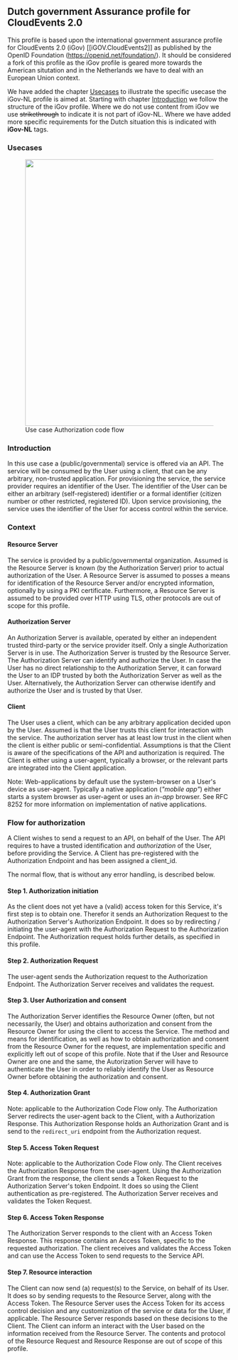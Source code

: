 ## Dutch government Assurance profile for CloudEvents 2.0  
This profile is based upon the international government assurance profile for CloudEvents 2.0 (iGov) [[iGOV.CloudEvents2]] as published
by the OpenID Foundation (https://openid.net/foundation/). It should be considered a fork of this profile as the iGov profile is geared more towards the American situtation and in the Netherlands we have to deal with an European Union context. 

We have added the chapter [Usecases](#usecases) to illustrate the specific usecase the iGov-NL profile is aimed at. Starting with chapter [Introduction](#introduction) we follow the structure of the iGov profile. Where we do not use content from iGov we use ~~strikethrough~~ to indicate it is not part of iGov-NL. Where we have added more specific requirements for the Dutch situation this is indicated with **iGov-NL** tags.

### Usecases
 <figure id='authorization_code'>
	<img src='media/use_case4_authorization_code.png' width="600" />
	<figcaption>Use case Authorization code flow</figcaption>
 </figure>

### Introduction
In this use case a (public/governmental) service is offered via an API.
The service will be consumed by the User using a client, that can be any arbitrary, non-trusted application.
For provisioning the service, the service provider requires an identifier of the User.
The identifier of the User can be either an arbitrary (self-registered) identifier or a formal identifier (citizen number or other restricted, registered ID).
Upon service provisioning, the service uses the identifier of the User for access control within the service.

### Context
#### Resource Server
The service is provided by a public/governmental organization.
Assumed is the Resource Server is known (by the Authorization Server) prior to actual authorization of the User.
A Resource Server is assumed to posses a means for identification of the Resource Server and/or encrypted information, optionally by using a PKI certificate.
Furthermore, a Resource Server is assumed to be provided over HTTP using TLS, other protocols are out of scope for this profile.

#### Authorization Server
An Authorization Server is available, operated by either an independent trusted third-party or the service provider itself.
Only a single Authorization Server is in use.
The Authorization Server is trusted by the Resource Server.
The Authorization Server can identify and authorize the User.
In case the User has no direct relationship to the Authorization Server, it can forward the User to an IDP trusted by both the Authorization Server as well as the User.
Alternatively, the Authorization Server can otherwise identify and authorize the User and is trusted by that User.

#### Client
The User uses a client, which can be any arbitrary application decided upon by the User.
Assumed is that the User trusts this client for interaction with the service.
The authorization server has at least low trust in the client when the client is either public or semi-confidential.
Assumptions is that the Client is aware of the specifications of the API and authorization is required.
The Client is either using a user-agent, typically a browser, or the relevant parts are integrated into the Client application.

Note:
Web-applications by default use the system-browser on a User's device as user-agent.
Typically a native application (_"mobile app"_) either starts a system browser as user-agent or uses an _in-app_ browser.
See RFC 8252 for more information on implementation of native applications.


### Flow for authorization
A Client wishes to send a request to an API, on behalf of the User.
The API requires to have a trusted identification and *authorization* of the User, before providing the Service.
A Client has pre-registered with the Authorization Endpoint and has been assigned a client_id.

The normal flow, that is without any error handling, is described below.

#### Step 1. Authorization initiation
As the client does not yet have a (valid) access token for this Service, it's first step is to obtain one.
Therefor it sends an Authorization Request to the Authorization Server's Authorization Endpoint.
It does so by redirecting / initiating the user-agent with the Authorization Request to the Authorization Endpoint.
The Authorization request holds further details, as specified in this profile.

#### Step 2. Authorization Request
The user-agent sends the Authorization request to the Authorization Endpoint.
The Authorization Server receives and validates the request.

#### Step 3. User Authorization and consent
The Authorization Server identifies the Resource Owner (often, but not necessarily, the User) and obtains authorization and consent from the Resource Owner for using the client to access the Service.
The method and means for identification, as well as how to obtain authorization and consent from the Resource Owner for the request, are implementation specific and explicitly left out of scope of this profile.
Note that if the User and Resource Owner are one and the same, the Autorization Server will have to authenticate the User in order to reliably identify the User as Resource Owner before obtaining the authorization and consent.

#### Step 4. Authorization Grant
Note: applicable to the Authorization Code Flow only.
The Authorization Server redirects the user-agent back to the Client, with a Authorization Response.
This Authorization Response holds an Authorization Grant and is send to the `redirect_uri` endpoint from the Authorization request.

#### Step 5. Access Token Request
Note: applicable to the Authorization Code Flow only.
The Client receives the Authorization Response from the user-agent.
Using the Authorization Grant from the response, the client sends a Token Request to the Authorization Server's token Endpoint.
It does so using the Client authentication as pre-registered.
The Authorization Server receives and validates the Token Request.

#### Step 6. Access Token Response
The Authorization Server responds to the client with an Access Token Response.
This response contains an Access Token, specific to the requested authorization.
The client receives and validates the Access Token and can use the Access Token to send requests to the Service API.

#### Step 7. Resource interaction
The Client can now send (a) request(s) to the Service, on behalf of its User.
It does so by sending requests to the Resource Server, along with the Access Token.
The Resource Server uses the Access Token for its access control decision and any customization of the service or data for the User, if applicable.
The Resource Server responds based on these decisions to the Client.
The Client can inform an interact with the User based on the information received from the Resource Server.
The contents and protocol of the Resource Request and Resource Response are out of scope of this profile.

